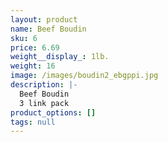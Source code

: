 ```yaml
---
layout: product
name: Beef Boudin
sku: 6
price: 6.69
weight__display_: 1lb.
weight: 16
image: /images/boudin2_ebgppi.jpg
description: |-
  Beef Boudin
  3 link pack 
product_options: []
tags: null
---
```


